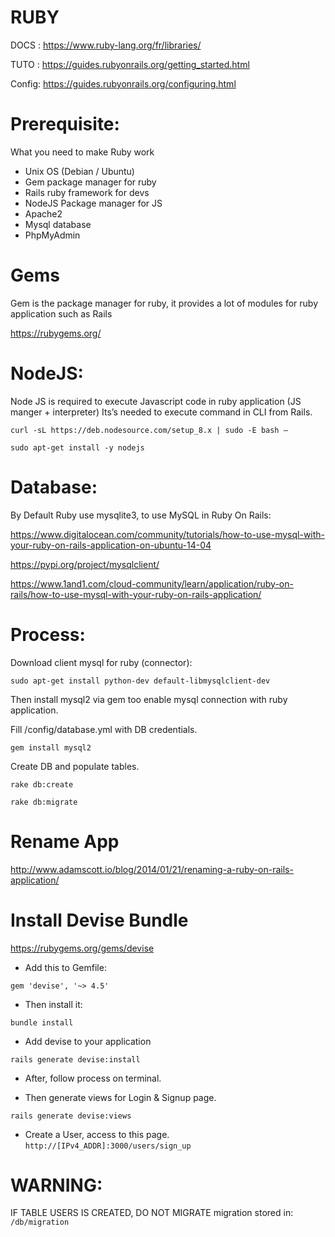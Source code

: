RUBY
========

DOCS : https://www.ruby-lang.org/fr/libraries/

TUTO : https://guides.rubyonrails.org/getting_started.html

Config: https://guides.rubyonrails.org/configuring.html

# Prerequisite:

What you need to make Ruby work
- Unix		OS (Debian / Ubuntu)
- Gem		package manager for ruby
- Rails		ruby framework for devs 
- NodeJS		Package manager for JS
- Apache2
- Mysql database
- PhpMyAdmin

# Gems

Gem is the package manager for ruby, it provides a lot of modules for ruby application such as Rails

https://rubygems.org/

# NodeJS:

Node JS is required to execute Javascript code in ruby application (JS manger + interpreter)
Its’s needed to execute command in CLI from Rails.

`curl -sL https://deb.nodesource.com/setup_8.x | sudo -E bash –`

`sudo apt-get install -y nodejs`

Database:
========
By Default Ruby use mysqlite3, to use MySQL in Ruby On Rails:

https://www.digitalocean.com/community/tutorials/how-to-use-mysql-with-your-ruby-on-rails-application-on-ubuntu-14-04

https://pypi.org/project/mysqlclient/

https://www.1and1.com/cloud-community/learn/application/ruby-on-rails/how-to-use-mysql-with-your-ruby-on-rails-application/

# Process:

Download client mysql for ruby (connector):

`sudo apt-get install python-dev default-libmysqlclient-dev`

Then install mysql2 via gem too enable mysql connection with ruby application.

Fill /config/database.yml with DB credentials.

`gem install mysql2`

Create DB and populate tables.

`rake db:create`

`rake db:migrate`

# Rename App

http://www.adamscott.io/blog/2014/01/21/renaming-a-ruby-on-rails-application/

# Install Devise Bundle

https://rubygems.org/gems/devise

- Add this to Gemfile:

`gem 'devise', '~> 4.5'`

- Then install it:

`bundle install`

- Add devise to your application

`rails generate devise:install`

- After, follow process on terminal.

- Then generate views for Login & Signup page.

`rails generate devise:views`

- Create a User, access to this page.
`http://[IPv4_ADDR]:3000/users/sign_up`

# WARNING:
IF TABLE USERS IS CREATED, DO NOT MIGRATE
migration stored in:
`/db/migration`
